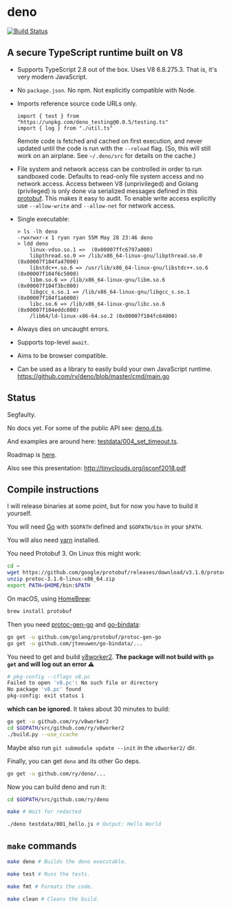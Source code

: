 # deno

[![Build Status](https://travis-ci.com/ry/deno.svg?branch=master)](https://travis-ci.com/ry/deno)

## A secure TypeScript runtime built on V8

* Supports TypeScript 2.8 out of the box. Uses V8 6.8.275.3. That is, it's
  very modern JavaScript.

* No `package.json`. No npm. Not explicitly compatible with Node.

* Imports reference source code URLs only.
	```
  import { test } from "https://unpkg.com/deno_testing@0.0.5/testing.ts"
  import { log } from "./util.ts"
	```
  Remote code is fetched and cached on first execution, and never updated until
  the code is run with the `--reload` flag. (So, this will still work on an
  airplane. See `~/.deno/src` for details on the cache.)

* File system and network access can be controlled in order to run sandboxed
  code. Defaults to read-only file system access and no network access.
	Access between V8 (unprivileged) and Golang (privileged) is only done via
  serialized messages defined in this
  [protobuf](https://github.com/ry/deno/blob/master/msg.proto). This makes it
  easy to audit.
	To enable write access explicitly use `--allow-write` and `--allow-net` for
  network access.

* Single executable:
	```
	> ls -lh deno
	-rwxrwxr-x 1 ryan ryan 55M May 28 23:46 deno
	> ldd deno
		linux-vdso.so.1 =>  (0x00007ffc6797a000)
		libpthread.so.0 => /lib/x86_64-linux-gnu/libpthread.so.0 (0x00007f104fa47000)
		libstdc++.so.6 => /usr/lib/x86_64-linux-gnu/libstdc++.so.6 (0x00007f104f6c5000)
		libm.so.6 => /lib/x86_64-linux-gnu/libm.so.6 (0x00007f104f3bc000)
		libgcc_s.so.1 => /lib/x86_64-linux-gnu/libgcc_s.so.1 (0x00007f104f1a6000)
		libc.so.6 => /lib/x86_64-linux-gnu/libc.so.6 (0x00007f104eddc000)
		/lib64/ld-linux-x86-64.so.2 (0x00007f104fc64000)
	```

* Always dies on uncaught errors.

* Supports top-level `await`.

* Aims to be browser compatible.

* Can be used as a library to easily build your own JavaScript runtime.
	https://github.com/ry/deno/blob/master/cmd/main.go


## Status

Segfaulty.

No docs yet. For some of the public API see: [deno.d.ts](https://github.com/ry/deno/blob/master/deno.d.ts).

And examples are around here: [testdata/004_set_timeout.ts](https://github.com/ry/deno/blob/master/testdata/004_set_timeout.ts).

Roadmap is [here](https://github.com/ry/deno/blob/master/TODO.txt).

Also see this presentation: http://tinyclouds.org/jsconf2018.pdf


## Compile instructions

I will release binaries at some point, but for now you have to build it
yourself.

You will need [Go](https://golang.org) with `$GOPATH` defined and
`$GOPATH/bin` in your `$PATH`.  

You will also need [yarn](https://yarnpkg.com/lang/en/docs/install/) installed.

You need Protobuf 3. On Linux this might work:

``` bash
cd ~
wget https://github.com/google/protobuf/releases/download/v3.1.0/protoc-3.1.0-linux-x86_64.zip
unzip protoc-3.1.0-linux-x86_64.zip
export PATH=$HOME/bin:$PATH
```

On macOS, using [HomeBrew](https://brew.sh/):

``` bash
brew install protobuf
```

Then you need [protoc-gen-go](https://github.com/golang/protobuf/tree/master/protoc-gen-go) and [go-bindata](https://github.com/jteeuwen/go-bindata):

``` bash
go get -u github.com/golang/protobuf/protoc-gen-go
go get -u github.com/jteeuwen/go-bindata/...
```

You need to get and build [v8worker2](https://github.com/ry/v8worker2).  __The package will not build with `go
get` and will log out an error ⚠__
```bash
# pkg-config --cflags v8.pc
Failed to open 'v8.pc': No such file or directory
No package 'v8.pc' found
pkg-config: exit status 1
```

__which can be ignored__. It takes about 30 minutes to build:

``` bash
go get -u github.com/ry/v8worker2
cd $GOPATH/src/github.com/ry/v8worker2
./build.py --use_ccache
```
Maybe also run `git submodule update --init` in the `v8worker2/` dir.

Finally, you can get `deno` and its other Go deps.

``` bash
go get -u github.com/ry/deno/...
```

Now you can build deno and run it:

``` bash
cd $GOPATH/src/github.com/ry/deno

make # Wait for redacted

./deno testdata/001_hello.js # Output: Hello World
```

## `make` commands

``` bash
make deno # Builds the deno executable.

make test # Runs the tests.

make fmt # Formats the code.

make clean # Cleans the build.
```

